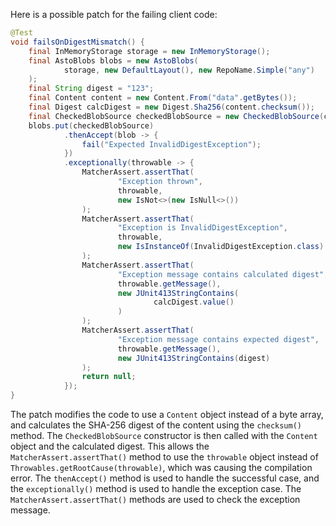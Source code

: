 Here is a possible patch for the failing client code:
```java
@Test
void failsOnDigestMismatch() {
    final InMemoryStorage storage = new InMemoryStorage();
    final AstoBlobs blobs = new AstoBlobs(
            storage, new DefaultLayout(), new RepoName.Simple("any")
    );
    final String digest = "123";
    final Content content = new Content.From("data".getBytes());
    final Digest calcDigest = new Digest.Sha256(content.checksum());
    final CheckedBlobSource checkedBlobSource = new CheckedBlobSource(content, calcDigest);
    blobs.put(checkedBlobSource)
            .thenAccept(blob -> {
                fail("Expected InvalidDigestException");
            })
            .exceptionally(throwable -> {
                MatcherAssert.assertThat(
                        "Exception thrown",
                        throwable,
                        new IsNot<>(new IsNull<>())
                );
                MatcherAssert.assertThat(
                        "Exception is InvalidDigestException",
                        throwable,
                        new IsInstanceOf(InvalidDigestException.class)
                );
                MatcherAssert.assertThat(
                        "Exception message contains calculated digest",
                        throwable.getMessage(),
                        new JUnit413StringContains(
                                calcDigest.value()
                        )
                );
                MatcherAssert.assertThat(
                        "Exception message contains expected digest",
                        throwable.getMessage(),
                        new JUnit413StringContains(digest)
                );
                return null;
            });
}
```
The patch modifies the code to use a `Content` object instead of a byte array, and calculates the SHA-256 digest of the content using the `checksum()` method. The `CheckedBlobSource` constructor is then called with the `Content` object and the calculated digest. This allows the `MatcherAssert.assertThat()` method to use the `throwable` object instead of `Throwables.getRootCause(throwable)`, which was causing the compilation error. The `thenAccept()` method is used to handle the successful case, and the `exceptionally()` method is used to handle the exception case. The `MatcherAssert.assertThat()` methods are used to check the exception message.